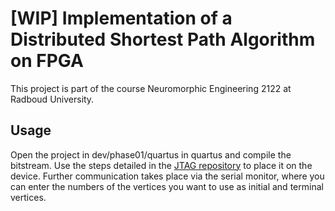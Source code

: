 # [WIP] Implementation of a Distributed Shortest Path Algorithm on FPGA
This project is part of the course Neuromorphic Engineering 2122 at Radboud University. 

## Usage
Open the project in dev/phase01/quartus in quartus and compile the bitstream. Use the steps detailed in the [JTAG repository](https://github.com/HerrNamenlos123/JTAG_Interface) to place it on the device. Further communication takes place via the serial monitor, where you can enter the numbers of the vertices you want to use as initial and terminal vertices.
